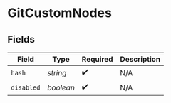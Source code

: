 # GitCustomNodes


## Fields

| Field              | Type               | Required           | Description        |
| ------------------ | ------------------ | ------------------ | ------------------ |
| `hash`             | *string*           | :heavy_check_mark: | N/A                |
| `disabled`         | *boolean*          | :heavy_check_mark: | N/A                |